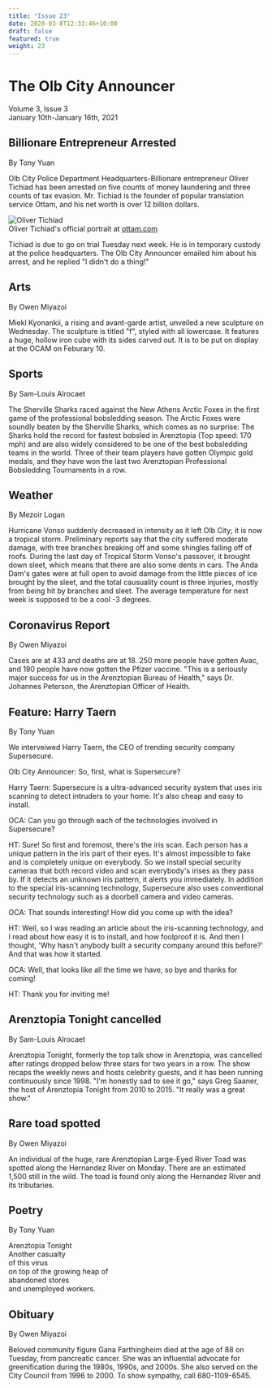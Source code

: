 ```yaml
---
title: "Issue 23"
date: 2020-03-8T12:33:46+10:00
draft: false
featured: true
weight: 23
---
```


# The Olb City Announcer
Volume 3, Issue 3    
January 10th-January 16th, 2021

## Billionare Entrepreneur Arrested
By Tony Yuan

Olb City Police Department Headquarters-Billionare entrepreneur Oliver Tichiad has been arrested on five counts of money laundering and three counts of tax evasion. Mr. Tichiad is the founder of popular translation service Ottam, and his net worth is over 12 billion dollars. 

![Oliver Tichiad](https://qph.fs.quoracdn.net/main-qimg-45503b82226d84e0dad157a5cd6116aa)    
Oliver Tichiad's official portrait at [ottam.com](https://sites.google.com/stu.austinisd.org/placeholder-site/home)

Tichiad is due to go on trial Tuesday next week. He is in temporary custody at the police headquarters. The Olb City Announcer emailed him about his arrest, and he replied "I didn't do a thing!" 

## Arts
By Owen Miyazoi

Miekl Kyonankii, a rising and avant-garde artist, unveiled a new sculpture on Wednesday. The sculpture is titled "f", styled with all lowercase. It features a huge, hollow iron cube with its sides carved out. It is to be put on display at the OCAM on Feburary 10.

## Sports
By Sam-Louis Alrocaet

The Sherville Sharks raced against the New Athens Arctic Foxes in the first game of the professional bobsledding season. The Arctic Foxes were soundly beaten by the Sherville Sharks, which comes as no surprise: The Sharks hold the record for fastest bobsled in Arenztopia (Top speed: 170 mph) and are also widely considered to be one of the best bobsledding teams in the world. Three of their team players have gotten Olympic gold medals, and they have won the last two Arenztopian Professional Bobsledding Tournaments in a row.

## Weather
By Mezoir Logan

Hurricane Vonso suddenly decreased in intensity as it left Olb City; it is now a tropical storm. Preliminary reports say that the city suffered moderate damage, with tree branches breaking off and some shingles falling off of roofs. During the last day of Tropical Storm Vonso's passover, it brought down sleet, which means that there are also some dents in cars. The Anda Dam's gates were at full open to avoid damage from the little pieces of ice brought by the sleet, and the total causuality count is three injuries, mostly from being hit by branches and sleet. The average temperature for next week is supposed to be a cool -3 degrees.

## Coronavirus Report
By Owen Miyazoi

Cases are at 433 and deaths are at 18. 250 more people have gotten Avac, and 190 people have now gotten the Pfizer vaccine. "This is a seriously major success for us in the Arenztopian Bureau of Health," says Dr. Johannes Peterson, the Arenztopian Officer of Health.

## Feature: Harry Taern
By Tony Yuan

We interveiwed Harry Taern, the CEO of trending security company Supersecure.

Olb City Announcer: So, first, what is Supersecure?

Harry Taern: Supersecure is a ultra-advanced security system that uses iris scanning to detect intruders to your home. It's also cheap and easy to install.

OCA: Can you go through each of the technologies involved in Supersecure?

HT: Sure! So first and foremost, there's the iris scan. Each person has a unique pattern in the iris part of their eyes. It's almost impossible to fake and is completely unique on everybody. So we install special security cameras that both record video and scan everybody's irises as they pass by. If it detects an unknown iris pattern, it alerts you immediately. In addition to the special iris-scanning technology, Supersecure also uses conventional security technology such as a doorbell camera and video cameras.

OCA: That sounds interesting! How did you come up with the idea?

HT: Well, so I was reading an article about the iris-scanning technology, and I read about how easy it is to install, and how foolproof it is. And then I thought, 'Why hasn't anybody built a security company around this before?' And that was how it started.

OCA: Well, that looks like all the time we have, so bye and thanks for coming!

HT: Thank you for inviting me!

## Arenztopia Tonight cancelled
By Sam-Louis Alrocaet

Arenztopia Tonight, formerly the top talk show in Arenztopia, was cancelled after ratings dropped below three stars for two years in a row. The show recaps the weekly news and hosts celebrity guests, and it has been running continuously since 1998. "I'm honestly sad to see it go," says Greg Saaner, the host of Arenztopia Tonight from 2010 to 2015. "It really was a great show."

## Rare toad spotted
By Owen Miyazoi

An individual of the huge, rare Arenztopian Large-Eyed River Toad was spotted along the Hernandez River on Monday. There are an estimated 1,500 still in the wild. The toad is found only along the Hernandez River and its tributaries.

## Poetry
By Tony Yuan

Arenztopia Tonight    
Another casualty    
of this virus    
on top of the growing heap of    
abandoned stores    
and unemployed workers.    

## Obituary
By Owen Miyazoi

Beloved community figure Gana Farthingheim died at the age of 88 on Tuesday, from pancreatic cancer. She was an influential advocate for greenification during the 1980s, 1990s, and 2000s. She also served on the City Council from 1996 to 2000. To show sympathy, call 680-1109-6545.
